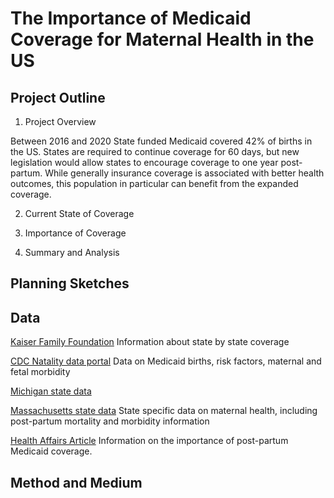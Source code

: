 # The Importance of Medicaid Coverage for Maternal Health in the US

## Project Outline

1. Project Overview 

Between 2016 and 2020 State funded Medicaid covered 42% of births in the US.  States are required to continue coverage for 60 days, but new legislation would allow states to encourage coverage to one year post-partum.  While generally insurance coverage is associated with better health outcomes, this population in particular can benefit from the expanded coverage.  

2. Current State of Coverage

3. Importance of Coverage

4. Summary and Analysis



## Planning Sketches

## Data
[Kaiser Family Foundation](/https://www.kff.org/medicaid/issue-brief/medicaid-postpartum-coverage-extension-tracker/)
Information about state by state coverage

[CDC Natality data portal](/https://wonder.cdc.gov/natality-expanded-current.html)
Data on Medicaid births, risk factors, maternal and fetal morbidity

[Michigan state data](/chrome-extension://efaidnbmnnnibpcajpcglclefindmkaj/viewer.html?pdfurl=https%3A%2F%2Fwww.michigan.gov%2Fdocuments%2Fmdhhs%2FMMMS_2012-2016_Fact_Sheet_1.23.2020_679478_7.pdf&clen=212384&chunk=true)

[Massachusetts state data](chrome-extension://efaidnbmnnnibpcajpcglclefindmkaj/viewer.html?pdfurl=https%3A%2F%2Fwww.mass.gov%2Fdoc%2F2014-report-pregnancy-associated-mortality-2000-2007%2Fdownload&clen=812805&chunk=true)
State specific data on maternal health, including post-partum mortality and morbidity information

[Health Affairs Article](https://www-healthaffairs-org.cmu.idm.oclc.org/doi/epdf/10.1377/hlthaff.2021.00730)
Information on the importance of post-partum Medicaid coverage.


## Method and Medium
